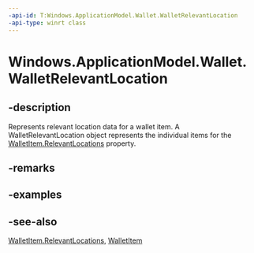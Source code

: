 ```yaml
---
-api-id: T:Windows.ApplicationModel.Wallet.WalletRelevantLocation
-api-type: winrt class
---
```


<!-- Class syntax.
public class WalletRelevantLocation : Windows.ApplicationModel.Wallet.IWalletRelevantLocation
-->

# Windows.ApplicationModel.Wallet.WalletRelevantLocation

## -description
Represents relevant location data for a wallet item. A WalletRelevantLocation object represents the individual items for the [WalletItem.RelevantLocations](walletitem_relevantlocations.md) property.

## -remarks

## -examples

## -see-also
[WalletItem.RelevantLocations](walletitem_relevantlocations.md), [WalletItem](walletitem.md)
